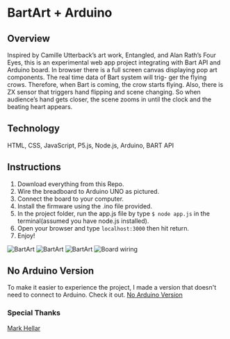 # BartArt + Arduino

## Overview
Inspired by Camille Utterback’s art work, Entangled, and Alan Rath’s Four Eyes, this is an experimental web app project integrating with Bart API and Arduino board. In browser there is a full screen canvas displaying pop art components. The real time data of Bart system will trig- ger the flying crows. Therefore, when Bart is coming, the crow starts flying. Also, there is ZX sensor that triggers hand flipping and scene changing. So when audience’s hand gets closer, the scene zooms in until the clock and the beating heart appears.

## Technology

HTML, CSS, JavaScript, P5.js, Node.js, Arduino, BART API

## Instructions
1. Download everything from this Repo.
2. Wire the breadboard to Arduino UNO as pictured.
3. Connect the board to your computer.
4. Install the firmware using the .ino file provided.
5. In the project folder, run the app.js file by type `$ node app.js` in the terminal(assumed you have node.js installed).
6. Open your browser and type `localhost:3000` then hit return.
7. Enjoy!

![BartArt](http://www.neilsite.com/bandpay/sites/default/files/bartart1.jpg "BartArt")
![BartArt](http://www.neilsite.com/bandpay/sites/default/files/bartart2.jpg "BartArt")
![BartArt](http://www.neilsite.com/bandpay/sites/default/files/bartart3.jpg "BartArt")
![Board wiring](https://github.com/neilliner/BartArt-Arduino/blob/master/arduino_firmware_and_wiring/bartart-wiring.jpg "Board wiring")

## No Arduino Version
To make it easier to experience the project, I made a version that doesn't need to connect to Arduino. Check it out.
[No Arduino Version](#)

### Special Thanks
[Mark Hellar](https://github.com/mhellar)
